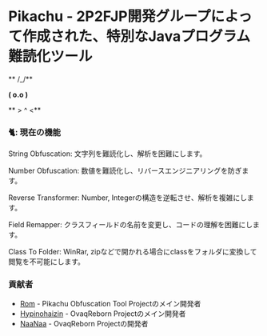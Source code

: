 # Pikachu - 2P2FJP開発グループによって作成された、特別なJavaプログラム難読化ツール

** /\_/\**

**( o.o )**

** > ^ <**

### 🐈: **現在の機能**

String Obfuscation: 文字列を難読化し、解析を困難にします。

Number Obfuscation: 数値を難読化し、リバースエンジニアリングを防ぎます。

Reverse Transformer: Number, Integerの構造を逆転させ、解析を複雑にします。

Field Remapper: クラスフィールドの名前を変更し、コードの理解を困難にします。

Class To Folder: WinRar, zipなどで開かれる場合にclassをフォルダに変換して閲覧を不可能にします。

### 貢献者
- [Rom](https://github.com/Romdotpng) -  Pikachu Obfuscation Tool Projectのメイン開発者
- [Hypinohaizin](https://github.com/Hypinohaizin) - OvaqReborn Projectのメイン開発者
- [NaaNaa](https://github.com/KgDW/NullPoint-Fabric) - OvaqReborn Projectの開発者

